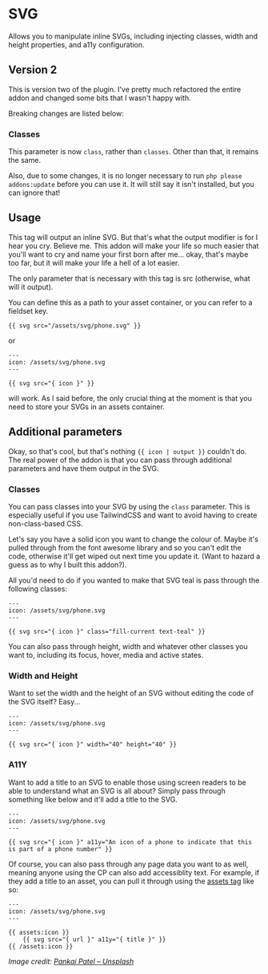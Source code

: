 # SVG
Allows you to manipulate inline SVGs, including injecting classes, width and height properties, and a11y configuration.

## Version 2
This is version two of the plugin. I've pretty much refactored the entire addon and changed some bits that I wasn't happy with.

Breaking changes are listed below:

### Classes
This parameter is now `class`, rather than `classes`. Other than that, it remains the same.

Also, due to some changes, it is no longer necessary to run `php please addons:update` before you can use it. It will still say it isn't installed, but you can ignore that!

## Usage
This tag will output an inline SVG. But that's what the output modifier is for I hear you cry. Believe me. This addon will make your life so much easier that you'll want to cry and name your first born after me... okay, that's maybe too far, but it will make your life a hell of a lot easier.

The only parameter that is necessary with this tag is src (otherwise, what will it output).

You can define this as a path to your asset container, or you can refer to a fieldset key.

```Handlebars
{{ svg src="/assets/svg/phone.svg" }}
```

or 

```Handlebars
---
icon: /assets/svg/phone.svg
---

{{ svg src="{ icon }" }}
```

will work. As I said before, the only crucial thing at the moment is that you need to store your SVGs in an assets container.

## Additional parameters
Okay, so that's cool, but that's nothing `{{ icon | output }}` couldn't do. The real power of the addon is that you can pass through additional parameters and have them output in the SVG.

### Classes
You can pass classes into your SVG by using the `class` parameter. This is especially useful if you use TailwindCSS and want to avoid having to create non-class-based CSS.

Let's say you have a solid icon you want to change the colour of. Maybe it's pulled through from the font awesome library and so you can't edit the code, otherwise it'll get wiped out next time you update it. (Want to hazard a guess as to why I built this addon?).

All you'd need to do if you wanted to make that SVG teal is pass through the following classes:

```Handlebars
---
icon: /assets/svg/phone.svg
---

{{ svg src="{ icon }" class="fill-current text-teal" }}
```

You can also pass through height, width and whatever other classes you want to, including its focus, hover, media and active states.

### Width and Height
Want to set the width and the height of an SVG without editing the code of the SVG itself? Easy...

```Handlebars
---
icon: /assets/svg/phone.svg
---

{{ svg src="{ icon }" width="40" height="40" }}
```

### A11Y
Want to add a title to an SVG to enable those using screen readers to be able to understand what an SVG is all about? Simply pass through something like below and it'll add a title to the SVG.

```Handlebars
---
icon: /assets/svg/phone.svg
---

{{ svg src="{ icon }" a11y="An icon of a phone to indicate that this is part of a phone number" }}
```

Of course, you can also pass through any page data you want to as well, meaning anyone using the CP can also add accessiblity text. For example, if they add a title to an asset, you can pull it through using the [assets tag](https://docs.statamic.com/tags/assets#single-assets) like so:

```Handlebars
---
icon: /assets/svg/phone.svg
---

{{ assets:icon }}
    {{ svg src="{ url }" a11y="{ title }" }}
{{ /assets:icon }}
```

*Image credit: [Pankaj Patel – Unsplash](https://unsplash.com/photos/Ylk5n_nd9dA)*
